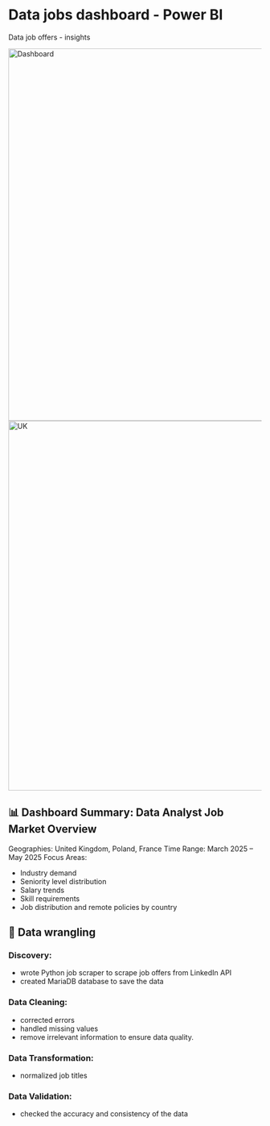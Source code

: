 # Data jobs dashboard - Power BI
Data job offers - insights

<img width="739" alt="Dashboard" src="https://github.com/user-attachments/assets/c766dd98-0f11-4bf3-ad4b-ed305e866375" />


<img width="734" alt="UK" src="https://github.com/user-attachments/assets/5718312b-455c-48d5-ad6a-fe1556738934" />


## 📊 Dashboard Summary: Data Analyst Job Market Overview
Geographies: United Kingdom, Poland, France
Time Range: March 2025 – May 2025
Focus Areas:
- Industry demand
- Seniority level distribution
- Salary trends
- Skill requirements
- Job distribution and remote policies by country

## 📌 Data wrangling

### Discovery: 
- wrote Python job scraper to scrape job offers from LinkedIn API
- created MariaDB database to save the data
### Data Cleaning: 
- corrected errors
- handled missing values
- remove irrelevant information to ensure data quality.
### Data Transformation:
- normalized job titles
### Data Validation:
- checked the accuracy and consistency of the data
